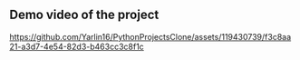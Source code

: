 ## Demo video of the project


https://github.com/Yarlin16/PythonProjectsClone/assets/119430739/f3c8aa21-a3d7-4e54-82d3-b463cc3c8f1c

